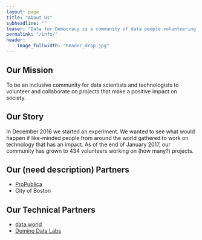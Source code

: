 ```yaml
---
layout: page
title: "About Us"
subheadline: ""
teaser: "Data for Democracy is a community of data people volunteering on social impact projects."
permalink: "/info/"
header:
    image_fullwidth: "header_drop.jpg"
---
```

## Our Mission
To be an inclusive community for data scientists and technologists to volunteer and collaborate on projects that make a positive impact on society.

## Our Story
In December 2016 we started an experiment. We wanted to see what would happen if like-minded people from around the world gathered to work on technology that has an impact. As of the end of January 2017, our community has grown to 434 volunteers working on (how many?) projects.

## Our (need description) Partners
* [ProPublica](http://propublica.org/)
* City of Boston

## Our Technical Partners
* [data.world](https://data.world/)
* [Domino Data Labs](https://www.dominodatalab.com)
